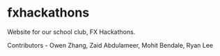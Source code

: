 # fxhackathons

Website for our school club, FX Hackathons.

Contributors - Owen Zhang, Zaid Abdulameer, Mohit Bendale, Ryan Lee
